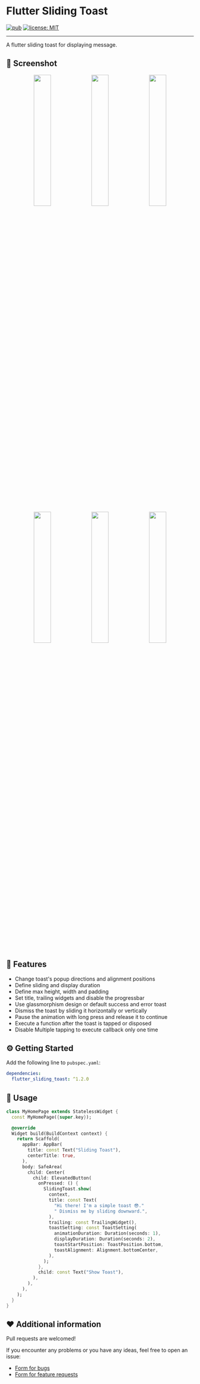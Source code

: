 # Flutter Sliding Toast

<div>
  <a href="https://pub.dev/packages/flutter_sliding_toast"><img src="https://img.shields.io/pub/v/flutter_sliding_toast.svg" alt="pub"></a>
  <a href="https://opensource.org/licenses/MIT"><img src="https://img.shields.io/badge/license-MIT-blue.svg" alt="license: MIT"></a>
</div>

---

A flutter sliding toast for displaying message.

## 🎨 Screenshot

<div display="flex" flex-wrap="wrap" align="center">
  <img src="https://res.cloudinary.com/gaurishankar/image/upload/v1719663894/Flutter%20Sliding%20Toast%20Pub%20Package/1_ihr98j.gif" width="30%">
  <img src="https://res.cloudinary.com/gaurishankar/image/upload/v1719663773/Flutter%20Sliding%20Toast%20Pub%20Package/2_dnl9vh.gif" width="30%">
  <img src="https://res.cloudinary.com/gaurishankar/image/upload/v1719663772/Flutter%20Sliding%20Toast%20Pub%20Package/3_dw6mh6.gif" width="30%">
  <img src="https://res.cloudinary.com/gaurishankar/image/upload/v1719663816/Flutter%20Sliding%20Toast%20Pub%20Package/4_wzchhp.gif" width="30%">
  <img src="https://res.cloudinary.com/gaurishankar/image/upload/v1719663776/Flutter%20Sliding%20Toast%20Pub%20Package/5_rzepq2.gif" width="30%">
  <img src="https://res.cloudinary.com/gaurishankar/image/upload/v1719663775/Flutter%20Sliding%20Toast%20Pub%20Package/6_ns4vcc.gif" width="30%">
</div>

## 🎯 Features

- Change toast's popup directions and alignment positions
- Define sliding and display duration
- Define max height, width and padding
- Set title, trailing widgets and disable the progressbar
- Use glassmorphism design or default success and error toast
- Dismiss the toast by sliding it horizontally or vertically
- Pause the animation with long press and release it to continue
- Execute a function after the toast is tapped or disposed
- Disable Multiple tapping to execute callback only one time

## ⚙️ Getting Started

Add the following line to `pubspec.yaml`:

```yaml
dependencies:
  flutter_sliding_toast: ^1.2.0
```

## 🚀 Usage

```dart
class MyHomePage extends StatelessWidget {
  const MyHomePage({super.key});

  @override
  Widget build(BuildContext context) {
    return Scaffold(
      appBar: AppBar(
        title: const Text("Sliding Toast"),
        centerTitle: true,
      ),
      body: SafeArea(
        child: Center(
          child: ElevatedButton(
            onPressed: () {
              SlidingToast.show(
                context,
                title: const Text(
                  "Hi there! I'm a simple toast 😎."
                  " Dismiss me by sliding downward.",
                ),
                trailing: const TrailingWidget(),
                toastSetting: const ToastSetting(
                  animationDuration: Duration(seconds: 1),
                  displayDuration: Duration(seconds: 2),
                  toastStartPosition: ToastPosition.bottom,
                  toastAlignment: Alignment.bottomCenter,
                ),
              );
            },
            child: const Text("Show Toast"),
          ),
        ),
      ),
    );
  }
}
```

## ❤️ Additional information

Pull requests are welcomed!

If you encounter any problems or you have any ideas, feel free to open an issue:

- [Form for bugs](https://github.com/gaurishankar007/flutter_sliding_toast/issues/new?assignees=&labels=&projects=&template=bug_report.md&title=)
- [Form for feature requests](https://github.com/gaurishankar007/flutter_sliding_toast/issues/new?assignees=&labels=&projects=&template=feature_request.md&title=)
